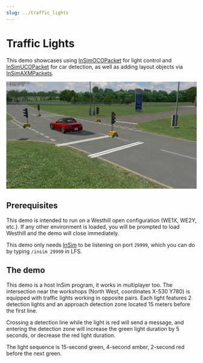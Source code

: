 ```yaml
---
slug: ../traffic_lights
---
```


# Traffic Lights

This demo showcases using [InSimOCOPacket](/class_ref/InSimOCOPacket.mdx) for light control
and [InSimUCOPacket](/class_ref/InSimUCOPacket.mdx) for car detection, as well as adding
layout objects via [InSimAXMPackets](/class_ref/InSimAXMPacket.mdx).

![Traffic lights](./traffic_lights_2.jpg)

## Prerequisites

This demo is intended to run on a Westhill open configuration (WE1X, WE2Y, etc.). If any other
environment is loaded, you will be prompted to load Westhill and the demo will close immediately.

This demo only needs [InSim](/guides/getting_started/insim/intro.md) to be listening on port `29999`,
which you can do by typing `/insim 29999` in LFS.

## The demo

This demo is a host InSim program, it works in multiplayer too. The intersection near the workshops
(North West, coordinates X-530 Y780) is equipped with traffic lights working in opposite pairs.
Each light features 2 detection lights and an approach detection zone located 15 meters before
the first line.

Crossing a detection line while the light is red will send a message, and entering the detection
zone will increase the green light duration by 5 seconds, or decrease the red light duration.

The light sequence is 15-second green, 4-second amber, 2-second red before the next green.
